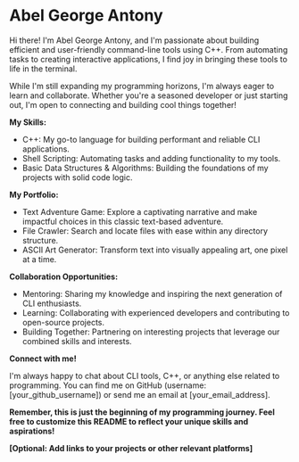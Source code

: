 # Abel George Antony

Hi there! I'm Abel George Antony, and I'm passionate about building efficient and user-friendly command-line tools using C++. From automating tasks to creating interactive applications, I find joy in bringing these tools to life in the terminal.

While I'm still expanding my programming horizons, I'm always eager to learn and collaborate. Whether you're a seasoned developer or just starting out, I'm open to connecting and building cool things together!

**My Skills:**

* C++: My go-to language for building performant and reliable CLI applications.
* Shell Scripting: Automating tasks and adding functionality to my tools.
* Basic Data Structures & Algorithms: Building the foundations of my projects with solid code logic.

**My Portfolio:**

* Text Adventure Game: Explore a captivating narrative and make impactful choices in this classic text-based adventure.
* File Crawler: Search and locate files with ease within any directory structure.
* ASCII Art Generator: Transform text into visually appealing art, one pixel at a time.

**Collaboration Opportunities:**

* Mentoring: Sharing my knowledge and inspiring the next generation of CLI enthusiasts.
* Learning: Collaborating with experienced developers and contributing to open-source projects.
* Building Together: Partnering on interesting projects that leverage our combined skills and interests.

**Connect with me!**

I'm always happy to chat about CLI tools, C++, or anything else related to programming. You can find me on GitHub (username: [your_github_username]) or send me an email at [your_email_address].

**Remember, this is just the beginning of my programming journey. Feel free to customize this README to reflect your unique skills and aspirations!**

**[Optional: Add links to your projects or other relevant platforms]**
